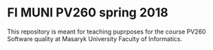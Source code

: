 # FI MUNI PV260 spring 2018

This repository is meant for teaching puprposes for the course PV260 Software quality at Masaryk University
Faculty of Informatics.
